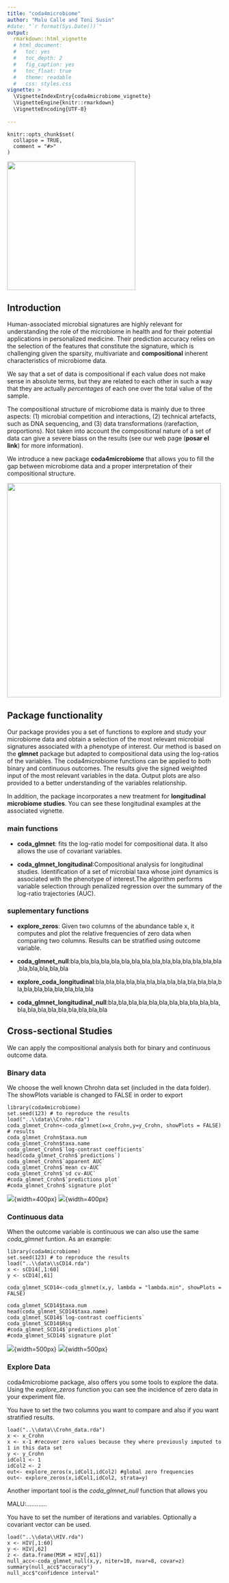 ```yaml
---
title: "coda4microbiome"
author: "Malu Calle and Toni Susin"
#date: "`r format(Sys.Date())`"
output:
  rmarkdown::html_vignette
  # html_document:
  #   toc: yes
  #   toc_depth: 2    
  #   fig_caption: yes
  #   toc_float: true
  #   theme: readable
  #   css: styles.css
vignette: >
  \VignetteIndexEntry{coda4microbiome_vignette}
  \VignetteEngine{knitr::rmarkdown}
  \VignetteEncoding{UTF-8}
    
---
```


```{r, include = FALSE}
knitr::opts_chunk$set(
  collapse = TRUE,
  comment = "#>"
)
```

<img src="coda4microbiome.png" width=300 />


## Introduction
Human-associated microbial signatures are highly relevant for understanding the role of the microbiome in health and for their potential applications in personalized medicine. Their prediction accuracy relies on the selection of the features that constitute the signature, which is challenging given the sparsity, multivariate and **compositional** inherent characteristics of microbiome data. 

We say that a set of data is compositional if each value does not make sense in absolute terms, but they are related to each other in such a way that they are actually _percentages_ of each one over the total value of the sample.

The compositional structure of microbiome data is mainly due to three aspects: (1) microbial competition and interactions, (2) technical artefacts, such as DNA sequencing, and (3) data transformations (rarefaction, proportions). Not taken into account the compositional nature of a set of data can give a severe biass on the results (see our web page (__posar el link__) for more information).

We introduce a new package **coda4microbiome** that allows you to fill the gap between microbiome data and a proper interpretation of their compositional structure.

<img src="fillgap.png" width=500px />

 


 <!-- ```{r setup} -->

## Package functionality

Our package provides you a set of functions to explore and study your microbiome data and obtain a selection of the most relevant microbial signatures associated with a phenotype of interest. 
Our method is based on the **glmnet** package but adapted to compositional data using the log-ratios of the variables. The coda4microbiome functions can be applied to both binary and continuous outcomes. The results give the signed weighted input of the most relevant variables in the data. Output plots are also provided to a better understanding of the variables relationship. 

In addition, the package incorporates a new treatment for **longitudinal microbiome studies**. You can see these longitudinal examples at the associated vignette.

### main functions

* **coda_glmnet**: fits the log-ratio model for compositional data. It also allows the use of covariant variables.

* **coda_glmnet_longitudinal**:Compositional analysis for longitudinal studies.
Identification of a set of microbial taxa whose joint dynamics is associated with the phenotype of interest.The algorithm performs variable selection through penalized regression over the summary of the log-ratio trajectories (AUC).

### suplementary functions

- **explore_zeros**: Given two columns of the abundance table x, it computes and plot the relative frequencies of zero data when comparing two columns.
Results can be stratified using outcome variable.

- **coda_glmnet_null**:bla,bla,bla,bla,bla,bla,bla,bla,bla,bla,bla,bla,bla,bla,bla,bla,bla,bla,bla,bla

- **explore_coda_longitudinal**:bla,bla,bla,bla,bla,bla,bla,bla,bla,bla,bla,bla,bla,bla,bla,bla,bla,bla,bla,bla

- **coda_glmnet_longitudinal_null**:bla,bla,bla,bla,bla,bla,bla,bla,bla,bla,bla,bla,bla,bla,bla,bla,bla,bla,bla,bla

## Cross-sectional Studies
We can apply the compositional analysis both for binary and continuous outcome data.

### Binary data
We choose the well known Chrohn data set (included in the data folder). The showPlots variable is changed to FALSE in order to export 

```{r  fig.width=5, fig.height=5, fig.fullwidth=TRUE}
library(coda4microbiome)
set.seed(123) # to reproduce the results
load("..\\data\\Crohn.rda")
coda_glmnet_Crohn<-coda_glmnet(x=x_Crohn,y=y_Crohn, showPlots = FALSE)
# results
coda_glmnet_Crohn$taxa.num
coda_glmnet_Crohn$taxa.name
coda_glmnet_Crohn$`log-contrast coefficients`
head(coda_glmnet_Crohn$`predictions`)
coda_glmnet_Crohn$`apparent AUC`
coda_glmnet_Crohn$`mean cv-AUC`
coda_glmnet_Crohn$`sd cv-AUC`
#coda_glmnet_Crohn$`predictions plot`
#coda_glmnet_Crohn$`signature plot`
```
![](predictions.png){width=400px}
![](signature.png){width=400px}


### Continuous data

When the outcome variable is continuous we can also use the same _coda_glmnet_ funtion. As an example:

```{r  fig.width=5, fig.height=5, fig.fullwidth=TRUE}
library(coda4microbiome)
set.seed(123) # to reproduce the results
load("..\\data\\sCD14.rda")
x <- sCD14[,1:60]
y <- sCD14[,61]

coda_glmnet_SCD14<-coda_glmnet(x,y, lambda = "lambda.min", showPlots = FALSE)

coda_glmnet_SCD14$taxa.num
head(coda_glmnet_SCD14$taxa.name)
coda_glmnet_SCD14$`log-contrast coefficients`
coda_glmnet_SCD14$Rsq
#coda_glmnet_SCD14$`predictions plot`
#coda_glmnet_SCD14$`signature plot`
```
![](predictions_Cont.png){width=500px}
![](signature_Cont.png){width=500px}
  
### Explore Data

coda4microbiome package, also offers you some tools to explore the data.
Using the _explore_zeros_ function you can see the incidence of zero data in your experiment file. 

You have to set the two columns you want to compare and also if you want stratified results.

```{r  fig.width=4, fig.height=4, fig.fullwidth=TRUE}
load("..\\data\\Crohn_data.rda")
x <- x_Crohn
x <- x-1 #recover zero values because they where previously imputed to 1 in this data set
y <- y_Crohn
idCol1 <- 1
idCol2 <- 2
out<- explore_zeros(x,idCol1,idCol2) #global zero frequencies
out<- explore_zeros(x,idCol1,idCol2, strata=y)
```

Another important tool is the _coda_glmnet_null_ function that allows you 

MALU:............

You have to set the number of iterations and variables. Optionally a covariant vector can be used. 

```{r  fig.width=4, fig.height=4, fig.fullwidth=TRUE}
load("..\\data\\HIV.rda")
x <- HIV[,1:60]
y <- HIV[,62]
z <- data.frame(MSM = HIV[,61])
null_acc<-coda_glmnet_null(x,y, niter=10, nvar=8, covar=z)
summary(null_acc$"accuracy")
null_acc$"confidence interval"
```
